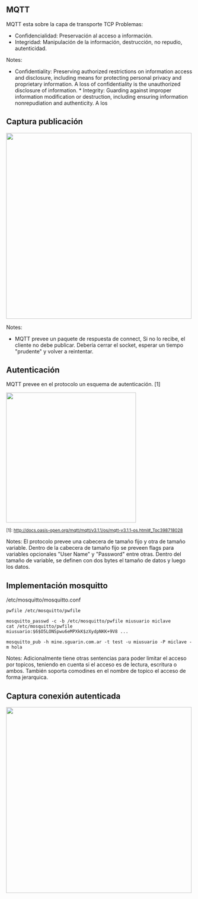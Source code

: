 ## MQTT

MQTT esta sobre la capa de transporte TCP
Problemas:
* Confidencialidad: Preservación al acceso a información.
* Integridad: Manipulación de la información, destrucción, no repudio, autenticidad.

Notes:
* Confidentiality: Preserving authorized restrictions on information access and
disclosure, including means for protecting personal privacy and proprietary information. A loss of confidentiality is the unauthorized disclosure of information. * Integrity: Guarding against improper information modification or destruction,
including ensuring information nonrepudiation and authenticity. A los


## Captura publicación

<img src="myassets/mqtt-wireshark.png" height="500">

Notes:
* MQTT prevee un paquete de respuesta de connect, Si no lo recibe, el cliente no debe publicar. Debería cerrar el socket, esperar un tiempo "prudente" y volver a reintentar.


## Autenticación

MQTT prevee en el protocolo un esquema de autenticación. [1]

<img src="myassets/mqtt-header.png" height="350">

<small>[1]: http://docs.oasis-open.org/mqtt/mqtt/v3.1.1/os/mqtt-v3.1.1-os.html#_Toc398718028</small>

Notes:
El protocolo prevee una cabecera de tamaño fijo y otra de tamaño variable.
Dentro de la cabecera de tamaño fijo se preveen flags para variables opcionales "User Name" y "Password" entre otras.
Dentro del tamaño de variable, se definen con dos bytes el tamaño de datos y luego los datos.


## Implementación mosquitto

/etc/mosquitto/mosquitto.conf
```text
pwfile /etc/mosquitto/pwfile
```
```text
mosquitto_passwd -c -b /etc/mosquitto/pwfile miusuario miclave
cat /etc/mosquitto/pwfile
miusuario:$6$O5LONSpwu6eMPXkK$zXydpNKK+9V8 ...
```
```text
mosquitto_pub -h mine.sguarin.com.ar -t test -u miusuario -P miclave -m hola
```

Notes:
Adicionalmente tiene otras sentencias para poder limitar el acceso por topicos, teniendo en cuenta si el acceso es de lectura, escritura o ambos.
También soporta comodines en el nombre de topico el acceso de forma jerarquica.


## Captura conexión autenticada

<img src="myassets/mqtt-header-wireshark.png" height="500">

